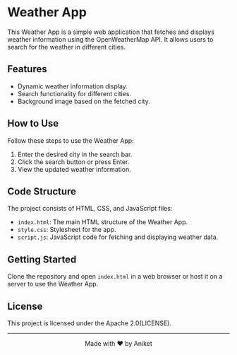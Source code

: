 <!DOCTYPE html>
<html lang="en">

<head>
  <meta charset="UTF-8">
  <meta name="viewport" content="width=device-width, initial-scale=1.0">
  <link rel="stylesheet" href="https://cdnjs.cloudflare.com/ajax/libs/github-markdown-css/4.0.0/github-markdown.min.css">
</head>

<body class="markdown-body">
  <h1>Weather App</h1>

  <p>This Weather App is a simple web application that fetches and displays weather information using the OpenWeatherMap API. It allows users to search for the weather in different cities.</p>

  <h2>Features</h2>
  <ul>
    <li>Dynamic weather information display.</li>
    <li>Search functionality for different cities.</li>
    <li>Background image based on the fetched city.</li>
  </ul>

  <h2>How to Use</h2>
  <p>Follow these steps to use the Weather App:</p>
  <ol>
    <li>Enter the desired city in the search bar.</li>
    <li>Click the search button or press Enter.</li>
    <li>View the updated weather information.</li>
  </ol>

  <h2>Code Structure</h2>
  <p>The project consists of HTML, CSS, and JavaScript files:</p>
  <ul>
    <li><code>index.html</code>: The main HTML structure of the Weather App.</li>
    <li><code>style.css</code>: Stylesheet for the app.</li>
    <li><code>script.js</code>: JavaScript code for fetching and displaying weather data.</li>
  </ul>

  <h2>Getting Started</h2>
  <p>Clone the repository and open <code>index.html</code> in a web browser or host it on a server to use the Weather App.</p>

  <h2>License</h2>
  <p>This project is licensed under the Apache 2.0(LICENSE).</p>

  <hr>

  <p align="center">Made with ❤️ by Aniket</p>
</body>

</html>

